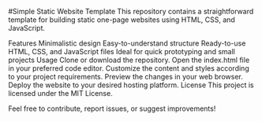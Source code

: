 #Simple Static Website Template
This repository contains a straightforward template for building static one-page websites using HTML, CSS, and JavaScript.

Features
Minimalistic design
Easy-to-understand structure
Ready-to-use HTML, CSS, and JavaScript files
Ideal for quick prototyping and small projects
Usage
Clone or download the repository.
Open the index.html file in your preferred code editor.
Customize the content and styles according to your project requirements.
Preview the changes in your web browser.
Deploy the website to your desired hosting platform.
License
This project is licensed under the MIT License.

Feel free to contribute, report issues, or suggest improvements!
